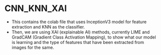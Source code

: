 # CNN_KNN_XAI

- This contains the colab file that uses InceptionV3 model for feature extraction and KNN as the classifier.
- Then, we are using XAI (explainable AI) methods, currently LIME and GradCAM (Gradient Class Activation Mapping), to show what our model is learning and the type of features that have been extracted from images for the same.
